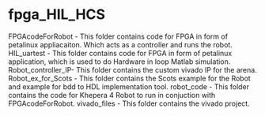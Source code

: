 # fpga_HIL_HCS
FPGAcodeForRobot - This folder contains code for FPGA in form of petalinux appliacaiton. Which acts as a controller and runs the robot.
HIL_uartest      - This folder contains code for FPGA in form of petalinux application, which is used to do Hardware in loop Matlab simulation.
Robot_controller_IP- This folder contains the custom vivado IP for the arena.
Robot_ex_for_Scots - This folder contains the Scots example for the Robot and example for bdd to HDL implementation tool.
robot_code - This folder contains the code for Khepera 4 Robot to run in conjuction with FPGAcodeForRobot.
vivado_files - This folder contains the vivado project.
